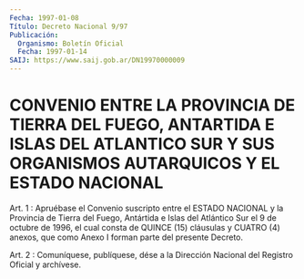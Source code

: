 ```yaml
---
Fecha: 1997-01-08
Título: Decreto Nacional 9/97
Publicación:
  Organismo: Boletín Oficial
  Fecha: 1997-01-14
SAIJ: https://www.saij.gob.ar/DN19970000009
---
```

# CONVENIO ENTRE LA PROVINCIA DE TIERRA DEL FUEGO, ANTARTIDA E ISLAS DEL ATLANTICO SUR Y SUS ORGANISMOS AUTARQUICOS Y EL ESTADO NACIONAL

<a id="1"></a>
Art.  1  :  Apruébase  el Convenio suscripto  entre  el  ESTADO NACIONAL y la Provincia de Tierra  del Fuego, Antártida e Islas del Atlántico Sur el 9 de octubre de 1996,  el  cual  consta  de QUINCE (15)  cláusulas y CUATRO (4) anexos, que como Anexo I forman  parte del presente Decreto.

<a id="2"></a>
Art. 2 : Comuníquese, publíquese, dése a la Dirección Nacional del Registro  Oficial  y  archívese.